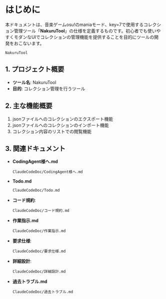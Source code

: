 # はじめに

本ドキュメントは、音楽ゲームosu!のmaniaモード、key=7で使用するコレクション管理ツール「**NakuruTool**」の仕様を定義するものです。初心者でも使いやすくモダンなUIでコレクションの管理機能を提供することを目的にツールの開発をおこないます。

```
NakuruTool
```

## 1. プロジェクト概要

  - **ツール名**: NakuruTool
  - **目的**: コレクション管理を行うツール

## 2. 主な機能概要
1. jsonファイルへのコレクションのエクスポート機能
2. jsonファイルへのコレクションのインポート機能
3. コレクション内容のリストでの閲覧機能

## 3. 関連ドキュメント
  - **CodingAgent様へ.md**
    ```
    ClaudeCodeDoc/CodingAgent様へ.md
    ```
  - **Todo.md**
    ```
    ClaudeCodeDoc/Todo.md
    ```
  - **コード規約**:
    ```
    ClaudeCodeDoc/コード規約.md
    ```
  - **作業指示.md**
    ```
    ClaudeCodeDoc/作業指示.md
    ```
  - **要求仕様**:
    ```
    ClaudeCodeDoc/要求仕様.md
    ```
  - **詳細設計**:
    ```
    ClaudeCodeDoc/詳細設計.md
    ```
  - **過去トラブル.md**
    ```
    ClaudeCodeDoc/過去トラブル.md
    ```
